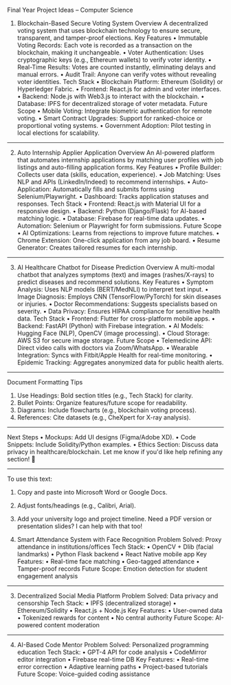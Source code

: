 Final Year Project Ideas – Computer Science
1. Blockchain-Based Secure Voting System
Overview
A decentralized voting system that uses blockchain technology to ensure secure, transparent, and tamper-proof elections.
Key Features
•	Immutable Voting Records: Each vote is recorded as a transaction on the blockchain, making it unchangeable.
•	Voter Authentication: Uses cryptographic keys (e.g., Ethereum wallets) to verify voter identity.
•	Real-Time Results: Votes are counted instantly, eliminating delays and manual errors.
•	Audit Trail: Anyone can verify votes without revealing voter identities.
Tech Stack
•	Blockchain Platform: Ethereum (Solidity) or Hyperledger Fabric.
•	Frontend: React.js for admin and voter interfaces.
•	Backend: Node.js with Web3.js to interact with the blockchain.
•	Database: IPFS for decentralized storage of voter metadata.
Future Scope
•	Mobile Voting: Integrate biometric authentication for remote voting.
•	Smart Contract Upgrades: Support for ranked-choice or proportional voting systems.
•	Government Adoption: Pilot testing in local elections for scalability.
________________________________________
2. Auto Internship Applier Application
Overview
An AI-powered platform that automates internship applications by matching user profiles with job listings and auto-filling application forms.
Key Features
•	Profile Builder: Collects user data (skills, education, experience).
•	Job Matching: Uses NLP and APIs (LinkedIn/Indeed) to recommend internships.
•	Auto-Application: Automatically fills and submits forms using Selenium/Playwright.
•	Dashboard: Tracks application statuses and responses.
Tech Stack
•	Frontend: React.js with Material UI for a responsive design.
•	Backend: Python (Django/Flask) for AI-based matching logic.
•	Database: Firebase for real-time data updates.
•	Automation: Selenium or Playwright for form submissions.
Future Scope
•	AI Optimizations: Learns from rejections to improve future matches.
•	Chrome Extension: One-click application from any job board.
•	Resume Generator: Creates tailored resumes for each internship.
________________________________________
3. AI Healthcare Chatbot for Disease Prediction
Overview
A multi-modal chatbot that analyzes symptoms (text) and images (rashes/X-rays) to predict diseases and recommend solutions.
Key Features
•	Symptom Analysis: Uses NLP models (BERT/MedNLI) to interpret text input.
•	Image Diagnosis: Employs CNN (TensorFlow/PyTorch) for skin diseases or injuries.
•	Doctor Recommendations: Suggests specialists based on severity.
•	Data Privacy: Ensures HIPAA compliance for sensitive health data.
Tech Stack
•	Frontend: Flutter for cross-platform mobile apps.
•	Backend: FastAPI (Python) with Firebase integration.
•	AI Models: Hugging Face (NLP), OpenCV (image processing).
•	Cloud Storage: AWS S3 for secure image storage.
Future Scope
•	Telemedicine API: Direct video calls with doctors via Zoom/WhatsApp.
•	Wearable Integration: Syncs with Fitbit/Apple Health for real-time monitoring.
•	Epidemic Tracking: Aggregates anonymized data for public health alerts.
________________________________________
Document Formatting Tips
1.	Use Headings: Bold section titles (e.g., Tech Stack) for clarity.
2.	Bullet Points: Organize features/future scope for readability.
3.	Diagrams: Include flowcharts (e.g., blockchain voting process).
4.	References: Cite datasets (e.g., CheXpert for X-ray analysis).
________________________________________
Next Steps
•	Mockups: Add UI designs (Figma/Adobe XD).
•	Code Snippets: Include Solidity/Python examples.
•	Ethics Section: Discuss data privacy in healthcare/blockchain.
Let me know if you'd like help refining any section! 🚀
________________________________________
To use this text:
1.	Copy and paste into Microsoft Word or Google Docs.
2.	Adjust fonts/headings (e.g., Calibri, Arial).
3.	Add your university logo and project timeline.
Need a PDF version or presentation slides? I can help with that too!

2. Smart Attendance System with Face Recognition
Problem Solved: Proxy attendance in institutions/offices
Tech Stack:
•	OpenCV + Dlib (facial landmarks)
•	Python Flask backend
•	React Native mobile app
Key Features:
•	Real-time face matching
•	Geo-tagged attendance
•	Tamper-proof records
Future Scope: Emotion detection for student engagement analysis
________________________________________
3. Decentralized Social Media Platform
Problem Solved: Data privacy and censorship
Tech Stack:
•	IPFS (decentralized storage)
•	Ethereum/Solidity
•	React.js + Node.js
Key Features:
•	User-owned data
•	Tokenized rewards for content
•	No central authority
Future Scope: AI-powered content moderation
________________________________________
4. AI-Based Code Mentor
Problem Solved: Personalized programming education
Tech Stack:
•	GPT-4 API for code analysis
•	CodeMirror editor integration
•	Firebase real-time DB
Key Features:
•	Real-time error correction
•	Adaptive learning paths
•	Project-based tutorials
Future Scope: Voice-guided coding assistance


